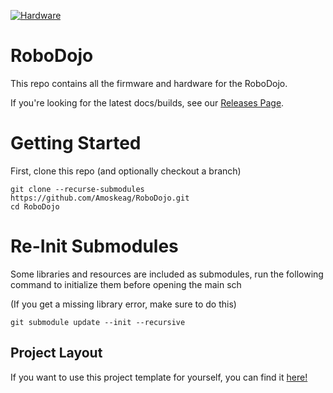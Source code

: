 [![Hardware](https://github.com/Amoskeag/RoboDojo/actions/workflows/hardware_workflow.yml/badge.svg)](https://github.com/Amoskeag/RoboDojo/actions/workflows/hardware_workflow.yml)


# RoboDojo

This repo contains all the firmware and hardware for the RoboDojo.

If you're looking for the latest docs/builds, see our [Releases Page](https://github.com/Amoskeag/RoboDojo/releases).

# Getting Started

First, clone this repo (and optionally checkout a branch)

```shell
git clone --recurse-submodules https://github.com/Amoskeag/RoboDojo.git
cd RoboDojo
```

# Re-Init Submodules

Some libraries and resources are included as submodules, run the following
command to initialize them before opening the main sch

(If you get a missing library error, make sure to do this)

```shell
git submodule update --init --recursive
```


## Project Layout

If you want to use this project template for yourself, you can find it [here!](https://github.com/KenwoodFox/Project-Template)

